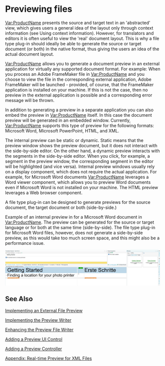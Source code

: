 Previewing files
====
<Var:ProductName> presents the source and target text in an 'abstracted' view, which gives users a general idea of the layout only through context information (see Using context information). However, for translators and editors it is often useful to view the 'real' document layout. This is why a file type plug-in should ideally be able to generate the source or target document (or both) in the native format, thus giving the users an idea of the actual document layout.

<Var:ProductName> allows you to generate a document preview in an external application for virtually any supported document format. For example: When you process an Adobe FrameMaker file in <Var:ProductName> and you choose to view the file in the corresponding external application, Adobe FrameMaker will be launched - provided, of course, that the FrameMaker application is installed on your machine. If this is not the case, then no preview in the external application is possible and a corresponding error message will be thrown.

In addition to generating a preview in a separate application you can also embed the preview in <Var:ProductName> itself. In this case the document preview will be generated in an embedded window. Currently, <Var:ProductName> supports this type of preview for the following formats: Microsoft Word, Microsoft PowerPoint, HTML, and XML.

The internal preview can be static or dynamic. Static means that the preview window shows the preview document, but it does not interact with the side-by-side editor. On the other hand, a dynamic preview interacts with the segments in the side-by-side editor. When you click, for example, a segment in the preview window, the corresponding segment in the editor will be highlighted (and vice versa). Internal preview windows usually rely on a display component, which does not require the actual application. For example, for Microsoft Word documents <Var:ProductName> leverages a Word viewer component, which allows you to preview Word documents even if Microsoft Word is not installed on your machine. The HTML preview leverages a Web browser component.

A file type plug-in can be designed to generate previews for the source document, the target document or both (side-by-side.)

Example of an internal preview in for a Microsoft Word document in <Var:ProductName>. The preview can be generated for the source or target language or for both at the same time (side-by-side). The file type plug-in for Microsoft Word files, however, does not generate a side-by-side preview, as this would take too much screen space, and this might also be a performance issue.

<img style="display:block; " src="images/Preview01.jpg"/>

See Also
----------
[Implementing an External File Preview](implementing_an_external_file_preview.md)

[Implementing the Preview Writer](implementing_the_preview_writer.md)

[Enhancing the Preview File Writer](enhancing_the_preview_file_writer.md)

[Adding a Preview UI Control](adding_a_preview_ui_control.md)

[Adding a Preview Controller](adding_a_preview_controller.md)

[Appendix: Real-time Preview for XML Files](appendix_real_time_preview_for_xml_files.md)